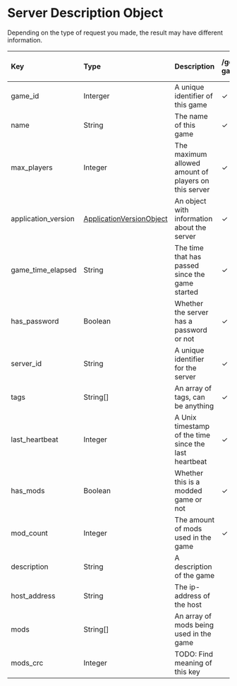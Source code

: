 # Server Description Object

Depending on the type of request you made, the result may have different information.

| Key                 | Type                                        | Description                                           | /get-games | /get-game-details |
|:--------------------|:--------------------------------------------|:------------------------------------------------------|:-----------|:------------------|
| game_id             | Interger                                    | A unique identifier of this game                      | ✓          | ✓                 |
| name                | String                                      | The name of this game                                 | ✓          | ✓                 |
| max_players         | Integer                                     | The maximum allowed amount of players on this server  | ✓          | ✓                 |
| application_version | [ApplicationVersionObject](./appversion.md) | An object with information about the server           | ✓          | ✓                 |
| game_time_elapsed   | String                                      | The time that has passed since the game started       | ✓          | ✓                 |
| has_password        | Boolean                                     | Whether the server has a password or not              | ✓          | ✓                 |
| server_id           | String                                      | A unique identifier for the server                    | ✓          | ✓                 |
| tags                | String[]                                    | An array of tags, can be anything                     | ✓          | ✓                 |
| last_heartbeat      | Integer                                     | A Unix timestamp of the time since the last heartbeat | ✓          | ✓                 |
| has_mods            | Boolean                                     | Whether this is a modded game or not                  | ✓          |                   |
| mod_count           | Integer                                     | The amount of mods used in the game                   | ✓          |                   |
| description         | String                                      | A description of the game                             |            | ✓                 |
| host_address        | String                                      | The ip-address of the host                            |            | ✓                 |
| mods                | String[]                                    | An array of mods being used in the game               |            | ✓                 |
| mods_crc            | Integer                                     | TODO: Find meaning of this key                        |            | ✓                 |